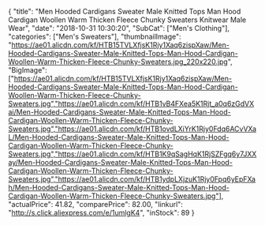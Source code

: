 {
	"title": "Men Hooded Cardigans Sweater Male Knitted Tops Man Hood Cardigan Woollen Warm Thicken Fleece Chunky Sweaters Knitwear Male Wear",
	"date": "2018-10-31 10:30:20",
	"SubCat": ["Men's Clothing"],
	"categories": ["Men's Sweaters"],
	"thumbnailImage": "https://ae01.alicdn.com/kf/HTB15TVLXfjsK1Rjy1Xaq6zispXaw/Men-Hooded-Cardigans-Sweater-Male-Knitted-Tops-Man-Hood-Cardigan-Woollen-Warm-Thicken-Fleece-Chunky-Sweaters.jpg_220x220.jpg",
	"BigImage": ["https://ae01.alicdn.com/kf/HTB15TVLXfjsK1Rjy1Xaq6zispXaw/Men-Hooded-Cardigans-Sweater-Male-Knitted-Tops-Man-Hood-Cardigan-Woollen-Warm-Thicken-Fleece-Chunky-Sweaters.jpg","https://ae01.alicdn.com/kf/HTB1vB4FXea5K1Rjt_a0q6zGdVXai/Men-Hooded-Cardigans-Sweater-Male-Knitted-Tops-Man-Hood-Cardigan-Woollen-Warm-Thicken-Fleece-Chunky-Sweaters.jpg","https://ae01.alicdn.com/kf/HTB1ovdLXiYrK1Rjy0Fdq6ACvVXaL/Men-Hooded-Cardigans-Sweater-Male-Knitted-Tops-Man-Hood-Cardigan-Woollen-Warm-Thicken-Fleece-Chunky-Sweaters.jpg","https://ae01.alicdn.com/kf/HTB1K9qSagHqK1RjSZFgq6y7JXXay/Men-Hooded-Cardigans-Sweater-Male-Knitted-Tops-Man-Hood-Cardigan-Woollen-Warm-Thicken-Fleece-Chunky-Sweaters.jpg","https://ae01.alicdn.com/kf/HTB1ydpLXjzuK1Rjy0Fpq6yEpFXah/Men-Hooded-Cardigans-Sweater-Male-Knitted-Tops-Man-Hood-Cardigan-Woollen-Warm-Thicken-Fleece-Chunky-Sweaters.jpg"],
	"actualPrice": 41.82,
	"comparePrice": 82.00,
	"linkurl": "http://s.click.aliexpress.com/e/1umlgK4",
	"inStock": 89
}
